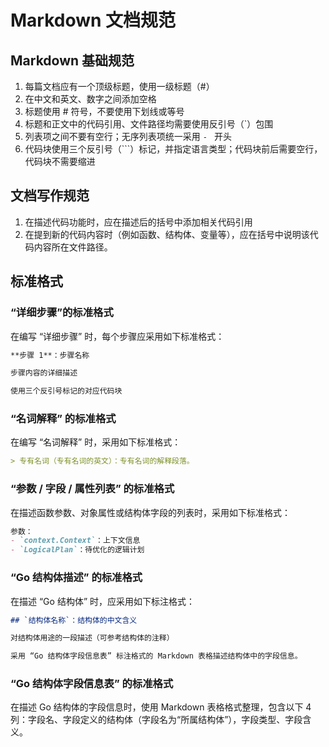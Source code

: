 # Markdown 文档规范

## Markdown 基础规范

1. 每篇文档应有一个顶级标题，使用一级标题（#）
2. 在中文和英文、数字之间添加空格
3. 标题使用 # 符号，不要使用下划线或等号
4. 标题和正文中的代码引用、文件路径均需要使用反引号（`）包围
5. 列表项之间不要有空行；无序列表项统一采用 `- ` 开头
6. 代码块使用三个反引号（```）标记，并指定语言类型；代码块前后需要空行，代码块不需要缩进

## 文档写作规范

1. 在描述代码功能时，应在描述后的括号中添加相关代码引用
2. 在提到新的代码内容时（例如函数、结构体、变量等），应在括号中说明该代码内容所在文件路径。

## 标准格式

### “详细步骤”的标准格式

在编写 “详细步骤” 时，每个步骤应采用如下标准格式：

```markdown
**步骤 1**：步骤名称

步骤内容的详细描述

使用三个反引号标记的对应代码块
```

### “名词解释” 的标准格式

在编写 “名词解释” 时，采用如下标准格式：

```markdown
> 专有名词（专有名词的英文）：专有名词的解释段落。
```

### “参数 / 字段 / 属性列表” 的标准格式

在描述函数参数、对象属性或结构体字段的列表时，采用如下标准格式：

```markdown
参数：
- `context.Context`：上下文信息
- `LogicalPlan`：待优化的逻辑计划
```

### “Go 结构体描述” 的标准格式

在描述 “Go 结构体” 时，应采用如下标注格式：

```markdown
## `结构体名称`：结构体的中文含义

对结构体用途的一段描述（可参考结构体的注释）

采用 “Go 结构体字段信息表” 标注格式的 Markdown 表格描述结构体中的字段信息。
```

### “Go 结构体字段信息表” 的标准格式

在描述 Go 结构体的字段信息时，使用 Markdown 表格格式整理，包含以下 4 列：字段名、字段定义的结构体（字段名为“所属结构体”），字段类型、字段含义。
